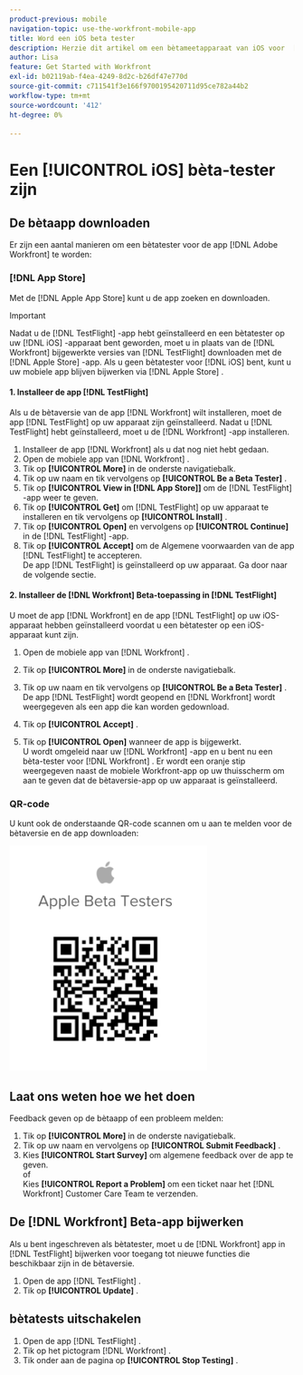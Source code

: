 ```yaml
---
product-previous: mobile
navigation-topic: use-the-workfront-mobile-app
title: Word een iOS beta tester
description: Herzie dit artikel om een bètameetapparaat van iOS voor  [!DNL Adobe Workfront]  mobiele app te worden.
author: Lisa
feature: Get Started with Workfront
exl-id: b02119ab-f4ea-4249-8d2c-b26df47e770d
source-git-commit: c711541f3e166f9700195420711d95ce782a44b2
workflow-type: tm+mt
source-wordcount: '412'
ht-degree: 0%

---
```


# Een [!UICONTROL iOS] bèta-tester zijn

## De bètaapp downloaden

Er zijn een aantal manieren om een bètatester voor de app [!DNL Adobe Workfront] te worden:

### [!DNL App Store]

Met de [!DNL Apple App Store] kunt u de app zoeken en downloaden.

>[!IMPORTANT]
>
>Nadat u de [!DNL TestFlight] -app hebt geïnstalleerd en een bètatester op uw [!DNL iOS] -apparaat bent geworden, moet u in plaats van de [!DNL Workfront] bijgewerkte versies van [!DNL TestFlight] downloaden met de [!DNL Apple Store] -app. Als u geen bètatester voor [!DNL iOS] bent, kunt u uw mobiele app blijven bijwerken via [!DNL Apple Store] .

#### &#x200B;1. Installeer de app [!DNL TestFlight]

Als u de bètaversie van de app [!DNL Workfront] wilt installeren, moet de app [!DNL TestFlight] op uw apparaat zijn geïnstalleerd. Nadat u [!DNL TestFlight] hebt geïnstalleerd, moet u de [!DNL Workfront] -app installeren.

1. Installeer de app [!DNL Workfront] als u dat nog niet hebt gedaan.
1. Open de mobiele app van [!DNL Workfront] .
1. Tik op **[!UICONTROL More]** in de onderste navigatiebalk.
1. Tik op uw naam en tik vervolgens op **[!UICONTROL Be a Beta Tester]** .
1. Tik op **[!UICONTROL View in [!DNL App Store]]** om de [!DNL TestFlight] -app weer te geven.
1. Tik op **[!UICONTROL Get]** om [!DNL TestFlight] op uw apparaat te installeren en tik vervolgens op **[!UICONTROL Install]** .
1. Tik op **[!UICONTROL Open]** en vervolgens op **[!UICONTROL Continue]** in de [!DNL TestFlight] -app.
1. Tik op **[!UICONTROL Accept]** om de Algemene voorwaarden van de app [!DNL TestFlight] te accepteren.\
   De app [!DNL TestFlight] is geïnstalleerd op uw apparaat. Ga door naar de volgende sectie.

#### &#x200B;2. Installeer de [!DNL Workfront] Beta-toepassing in [!DNL TestFlight]

U moet de app [!DNL Workfront] en de app [!DNL TestFlight] op uw iOS-apparaat hebben geïnstalleerd voordat u een bètatester op een iOS-apparaat kunt zijn.

1. Open de mobiele app van [!DNL Workfront] .
1. Tik op **[!UICONTROL More]** in de onderste navigatiebalk.
1. Tik op uw naam en tik vervolgens op **[!UICONTROL Be a Beta Tester]** .\
   De app [!DNL TestFlight] wordt geopend en [!DNL Workfront] wordt weergegeven als een app die kan worden gedownload.

1. Tik op **[!UICONTROL Accept]** .
1. Tik op **[!UICONTROL Open]** wanneer de app is bijgewerkt.\
   U wordt omgeleid naar uw [!DNL Workfront] -app en u bent nu een bèta-tester voor [!DNL Workfront] . Er wordt een oranje stip weergegeven naast de mobiele Workfront-app op uw thuisscherm om aan te geven dat de bètaversie-app op uw apparaat is geïnstalleerd.

### QR-code

U kunt ook de onderstaande QR-code scannen om u aan te melden voor de bètaversie en de app downloaden:

![ QR van iOS code ](assets/ios-qr-code-350x397.png)

## Laat ons weten hoe we het doen

Feedback geven op de bètaapp of een probleem melden:

1. Tik op **[!UICONTROL More]** in de onderste navigatiebalk.
1. Tik op uw naam en vervolgens op **[!UICONTROL Submit Feedback]** .
1. Kies **[!UICONTROL Start Survey]** om algemene feedback over de app te geven.\
   of\
   Kies **[!UICONTROL Report a Problem]** om een ticket naar het [!DNL Workfront] Customer Care Team te verzenden.

## De [!DNL Workfront] Beta-app bijwerken

Als u bent ingeschreven als bètatester, moet u de [!DNL Workfront] app in [!DNL TestFlight] bijwerken voor toegang tot nieuwe functies die beschikbaar zijn in de bètaversie.

1. Open de app [!DNL TestFlight] .
1. Tik op **[!UICONTROL Update]** .

## bètatests uitschakelen

1. Open de app [!DNL TestFlight] .
1. Tik op het pictogram [!DNL Workfront] .
1. Tik onder aan de pagina op **[!UICONTROL Stop Testing]** .
